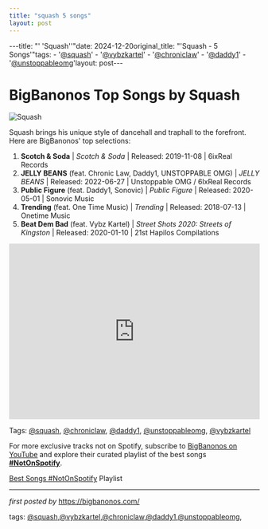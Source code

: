 ```yaml
---
title: "squash 5 songs"
layout: post
---
```

---title: "' 'Squash''"date: 2024-12-20original_title: "'Squash - 5 Songs'"tags:  - '[@squash](/tags/squash/)'  - '[@vybzkartel](/tags/vybzkartel/)'  - '[@chroniclaw](/tags/chroniclaw/)'  - '[@daddy1](/tags/daddy1/)'  - '[@unstoppableomg](/tags/unstoppableomg/)'layout: post---<h1>BigBanonos Top Songs by Squash</h1><img src="https://yardhype.com/wp-content/uploads/2019/03/squash-1.jpg" alt="Squash"> <p>Squash brings his unique style of dancehall and traphall to the forefront. Here are BigBanonos' top selections:</p> <ol> <li><strong>Scotch & Soda</strong> | <em>Scotch & Soda</em> | Released: 2019-11-08 | 6ixReal Records</li> <li><strong>JELLY BEANS</strong> (feat. Chronic Law, Daddy1, UNSTOPPABLE OMG) | <em>JELLY BEANS</em> | Released: 2022-06-27 | Unstoppable OMG / 6IxReal Records</li> <li><strong>Public Figure</strong> (feat. Daddy1, Sonovic) | <em>Public Figure</em> | Released: 2020-05-01 | Sonovic Music</li> <li><strong>Trending</strong> (feat. One Time Music) | <em>Trending</em> | Released: 2018-07-13 | Onetime Music</li> <li><strong>Beat Dem Bad</strong> (feat. Vybz Kartel) | <em>Street Shots 2020: Streets of Kingston</em> | Released: 2020-01-10 | 21st Hapilos Compilations</li></ol> <div> <iframe src="https://open.spotify.com/embed/playlist/1AeqZtRHkw0Jrj9ltqQG5E?utm_source=generator" width="100%" height="352" frameborder="0" allow="autoplay; clipboard-write; encrypted-media; fullscreen; picture-in-picture" loading="lazy"></iframe></div><p>Tags: [@squash](/tags/squash/), [@chroniclaw](/tags/chroniclaw/), [@daddy1](/tags/daddy1/), [@unstoppableomg](/tags/unstoppableomg/), [@vybzkartel](/tags/vybzkartel/)</p><!--Subscribe and Playlist Links--><div>    <p>For more exclusive tracks not on Spotify, subscribe to <a href="https://www.youtube.com/[@BigBanonos](/tags/BigBanonos/)" target="_blank">BigBanonos on YouTube</a> and explore their curated playlist of the best songs <strong>[#NotOnSpotify](/tags/NotOnSpotify/)</strong>.</p>    <p><a href="https://www.youtube.com/playlist?list=PLtuNtuTatqI0kFahUCbtbfenC_ET5O_tr" target="_blank">Best Songs [#NotOnSpotify](/tags/NotOnSpotify/) Playlist<br /></a></p></div><hr /><p><em>first posted by</em> <a href="https://bigbanonos.com/" rel="noopener" target="_new">https://bigbanonos.com/</a></p><p>tags: [@squash](/tags/squash/),[@vybzkartel](/tags/vybzkartel/),[@chroniclaw](/tags/chroniclaw/),[@daddy1](/tags/daddy1/),[@unstoppableomg](/tags/unstoppableomg/),</p>
